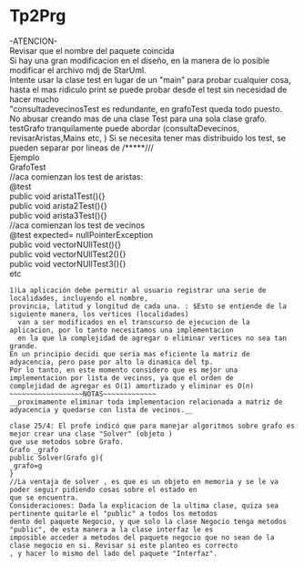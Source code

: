 # Tp2Prg  
-ATENCION-  
Revisar que el nombre del paquete coincida  
Si hay una gran modificacion en el diseño, en la manera de lo posible modificar el archivo mdj de StarUml.  
Intente usar la clase test en lugar de un  "main" para probar cualquier cosa, hasta el mas ridiculo print se puede probar desde el test sin necesidad de hacer mucho   
"consultadevecinosTest es redundante, en grafoTest queda todo puesto.  
No abusar creando mas de una clase Test para una sola clase grafo.  
testGrafo tranquilamente puede abordar (consultaDevecinos, revisarAristas,Mains etc, )	Si se necesita tener mas distribuido los test, se pueden separar por lineas de /*****///  
Ejemplo  
GrafoTest  
//aca comienzan los test de aristas:   
 @test   
 public void arista1Test(){}    
 public void arista2Test(){}  
 public void arista3Test(){}  
 //aca comienzan los test de vecinos  
 @test expected= nullPointerException  
 public void vectorNUllTest(){}  
 public void vectorNUllTest2(){}  
 public void vectorNUllTest3(){}  
 etc
~~~~~~~~~~~~~~~~~NOTAS TP2~~~~~~~~~~~~~~ UPDATE 23/4
1)La aplicación debe permitir al usuario registrar una serie de localidades, incluyendo el nombre,
provincia, latitud y longitud de cada una. : $Esto se entiende de la siguiente manera, los vertices (localidades) 
  van a ser modificados en el transcurso de ejecucion de la aplicacion, por lo tanto necesitamos una implementacion   
  en la que la complejidad de agregar o eliminar vertices no sea tan grande.
En un principio decidi que seria mas eficiente la matriz de adyacencia, pero pase por alto la dinamica del tp.   
Por lo tanto, en este momento considero que es mejor una implementacion por lista de vecinos, ya que el orden de   
complejidad de agregar es O(1) amortizado y eliminar es O(n)
~~~~~~~~~~~~~~~~~~NOTAS~~~~~~~~~~~~~
__proximamente eliminar toda implementacion relacionada a matriz de adyacencia y quedarse con lista de vecinos.__  

clase 25/4: El profe indicó que para manejar algoritmos sobre grafo es mejor crear una clase "Solver" (objeto )  
que use metodos sobre Grafo.
Grafo _grafo
public Solver(Grafo g){
_grafo=g
}
//La ventaja de solver , es que es un objeto en memoria y se le va poder seguir pidiendo cosas sobre el estado en   
que se encuentra.
Consideraciones: Dada la explicacion de la ultima clase, quiza sea pertinente quitarle el "public" a todos los metodos  
dento del paquete Negocio, y que solo la clase Negocio tenga metodos "public", de esta manera a la clase interfaz le es  
imposible acceder a metodos del paquete negocio que no sean de la clase negocio en si. Revisar si este planteo es correcto  
, y hacer lo mismo del lado del paquete "Interfaz".
